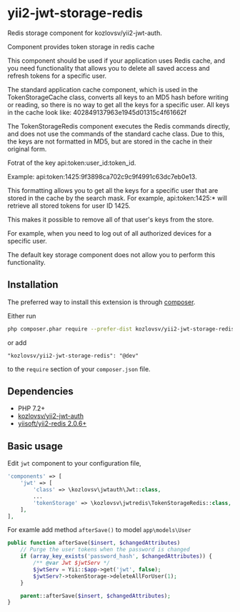 # yii2-jwt-storage-redis

Redis storage component for kozlovsv/yii2-jwt-auth.

Component provides token storage in redis cache

This component should be used if your application uses Redis cache, and you need functionality that allows you
to delete all saved access and refresh tokens for a specific user.

The standard application cache component, which is used in the TokenStorageCache class,
converts all keys to an MD5 hash before writing or reading, so there is no way to get all the keys for a specific user.
All keys in the cache look like: 402849137963e1945d01315c4f61662f

The TokenStorageRedis component executes the Redis commands directly, and does not use the commands of the standard cache class.
Due to this, the keys are not formatted in MD5, but are stored in the cache in their original form.

Fotrat of the key api:token:user_id:token_id.

Example: api:token:1425:9f3898ca702c9c9f4991c63dc7eb0e13.

This formatting allows you to get all the keys for a specific user that are stored in the cache by the search mask.
For example, api:token:1425:* will retrieve all stored tokens for user ID 1425.

This makes it possible to remove all of that user's keys from the store.

For example, when you need to log out of all authorized devices for a specific user.

The default key storage component does not allow you to perform this functionality.

## Installation

The preferred way to install this extension is through [composer](http://getcomposer.org/download/).

Either run

```bash
php composer.phar require --prefer-dist kozlovsv/yii2-jwt-storage-redis "@dev"
```

or add

```
"kozlovsv/yii2-jwt-storage-redis": "@dev"
```

to the `require` section of your `composer.json` file.

## Dependencies

- PHP 7.2+
- [kozlovsv/yii2-jwt-auth](https://github.com/kozlovsv/yii2-jwt-auth)
- [yiisoft/yii2-redis 2.0.6+](https://github.com/yiisoft/yii2-redis)

## Basic usage

Edit `jwt` component to your configuration file,

```php
'components' => [
    'jwt' => [
        'class' => \kozlovsv\jwtauth\Jwt::class,
        ...
        'tokenStorage' => \kozlovsv\jwtredis\TokenStorageRedis::class, //Set Redis storage class
    ],
],
```

For examle add method  `afterSave()` to model `app\models\User`

```php
public function afterSave($insert, $changedAttributes)
    // Purge the user tokens when the password is changed
    if (array_key_exists('password_hash', $changedAttributes)) {
        /** @var Jwt $jwtServ */
        $jwtServ = Yii::$app->get('jwt', false);
        $jwtServ?->tokenStorage->deleteAllForUser(1);
    }

    parent::afterSave($insert, $changedAttributes);
}
```